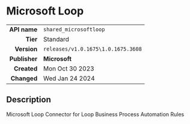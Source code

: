 # Microsoft Loop
| | |
|-:|-|
|**API name**|`shared_microsoftloop`|
|**Tier**|Standard|
|**Version**|`releases/v1.0.1675\1.0.1675.3608`|
|**Publisher**|**Microsoft**|
|**Created**|Mon Oct 30 2023|
|**Changed**|Wed Jan 24 2024|

## Description
Microsoft Loop Connector for Loop Business Process Automation Rules
